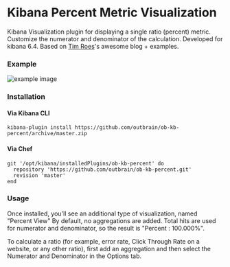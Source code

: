 # Kibana Percent Metric Visualization

Kibana Visualization plugin for displaying a single ratio (percent) metric. Customize the numerator and denominator of the calculation.
Developed for kibana 6.4.
Based on [Tim Roes]'s awesome blog + examples.

### Example
![example image](https://raw.githubusercontent.com/outbrain/ob-kb-percent/master/docs/image1.png)

### Installation
#### Via Kibana CLI
`kibana-plugin install https://github.com/outbrain/ob-kb-percent/archive/master.zip`
#### Via Chef
```
git '/opt/kibana/installedPlugins/ob-kb-percent' do
  repository 'https://github.com/outbrain/ob-kb-percent.git'
  revision 'master'
end
```
### Usage
Once installed, you'll see an additional type of visualization, named "Percent View"
By default, no aggregations are added. Total hits are used for numerator and denominator, so the result is "Percent : 100.000%". 

To calculate a ratio (for example, error rate, Click Through Rate on a website, or any other ratio), first add an aggregation and then select the Numerator and Denominator in the Options tab.


   [Tim Roes]: <https://www.timroes.de/2015/12/02/writing-kibana-4-plugins-basics/>
 
